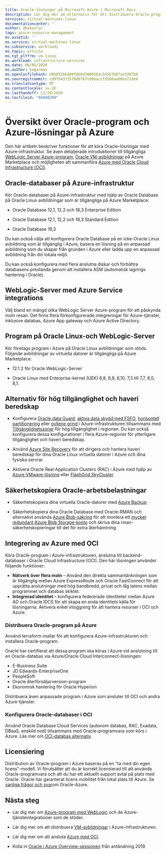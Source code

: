 ```yaml
---
title: Oracle-lösningar på Microsoft Azure | Microsoft Docs
description: Lär dig mer om alternativ för att distribuera Oracle-program och-lösningar på Microsoft Azure, inklusive att köra helt i Azure-infrastrukturen eller med hjälp av anslutningar mellan moln med OCI (Oracle Cloud Infrastructure).
services: virtual-machines-linux
documentationcenter: ''
author: dbakevlar
tags: azure-resource-management
ms.assetid: ''
ms.service: virtual-machines-linux
ms.subservice: workloads
ms.topic: article
ms.tgt_pltfrm: vm-linux
ms.workload: infrastructure-services
ms.date: 06/05/2020
ms.author: kegorman
ms.openlocfilehash: d9b032bbd89f8b6d300650ac54567b07ae3307b8
ms.sourcegitcommit: cd9754373576d6767c06baccfd500ae88ea733e4
ms.translationtype: MT
ms.contentlocale: sv-SE
ms.lasthandoff: 11/20/2020
ms.locfileid: "94948399"
---
```

# <a name="overview-of-oracle-applications-and-solutions-on-azure"></a>Översikt över Oracle-program och Azure-lösningar på Azure

Den här artikeln beskriver funktioner för att köra Oracle-lösningar med Azure-infrastruktur. Se även detaljerade introduktioner till tillgängliga [WebLogic Server Azure-program](oracle-weblogic.md), [Oracle VM-avbildningar](oracle-vm-solutions.md) på Azure Marketplace och möjligheten att sammanföra [Azure med Oracle Cloud Infrastructure (OCI)](oracle-oci-overview.md).

## <a name="oracle-databases-on-azure-infrastructure"></a>Oracle-databaser på Azure-infrastruktur

Kör Oracle-databaser på Azure-infrastruktur med hjälp av Oracle Database på Oracle Linux avbildningar som är tillgängliga på Azure Marketplace:

* Oracle Database 12,1, 12,2 och 18,3 Enterprise Edition 

* Oracle Database 12,1, 12,2 och 18,3 Standard Edition

* Oracle Database 19,3

Du kan också välja att konfigurera Oracle Database på en icke-Oracle Linux avbildning som är tillgänglig i Azure, basera en lösning på en anpassad avbildning som du skapar från grunden i Azure eller ladda upp en anpassad avbildning från din lokala miljö.

Du kan också konfigurera med flera anslutna diskar och förbättra databasens prestanda genom att installera ASM (automatisk lagrings hantering i Oracle).

## <a name="weblogic-server-with-azure-service-integrations"></a>WebLogic-Server med Azure Service integrations

Välj bland en mängd olika WebLogic Server Azure-program för att påskynda moln resan.  Det finns flera förkonfigurerade integreringar för Azure-tjänster, inklusive databas, Azure App gateway och Azure Active Directory.

## <a name="applications-on-oracle-linux-and-weblogic-server"></a>Program på Oracle Linux-och WebLogic-Server

Kör företags program i Azure på Oracle Linux avbildningar som stöds. Följande avbildningar av virtuella datorer är tillgängliga på Azure Marketplace:

* 12.1.2 för Oracle WebLogic-Server

* Oracle Linux med Enterprise-kernel (UEK) 6,8, 6,9, 6,10, 7,3 till 7,7, 8,0, 8,1. 

## <a name="high-availability-and-disaster-recovery-options"></a>Alternativ för hög tillgänglighet och haveri beredskap

* Konfigurera [Oracle data Guard](https://docs.oracle.com/cd/B19306_01/server.102/b14239/concepts.htm#g1049956), [aktiva data skydd med FSFO](https://docs.oracle.com/en/database/oracle/oracle-database/12.2/dgbkr/index.html), [horisontell partitionering](https://docs.oracle.com/en/database/oracle/oracle-database/12.2/admin/sharding-overview.html) eller [gyllene grind](https://www.oracle.com/middleware/technologies/goldengate.html) i Azure-infrastrukturen tillsammans med [Tillgänglighetszoner](../../../availability-zones/az-overview.md) för hög tillgänglighet i regionen. Du kan också konfigurera dessa konfigurationer i flera Azure-regioner för ytterligare tillgänglighet och haveri beredskap.

* Använd [Azure Site Recovery](../../../site-recovery/site-recovery-overview.md) för att dirigera och hantera haveri beredskap för dina Oracle Linux virtuella datorer i Azure och dina fysiska servrar. 

* Aktivera Oracle Real Application Clusters (RAC) i Azure med hjälp av [Azure VMware-lösning](../../../vmware-cloudsimple/oracle-real-application-clusters.md) eller [FlashGrid SkyCluster](https://www.flashgrid.io/oracle-rac-in-azure/).

## <a name="backup-oracle-workloads"></a>Säkerhetskopiera Oracle-arbetsbelastningar

* Säkerhetskopiera dina virtuella Oracle-datorer med [Azure Backup](../../../backup/backup-overview.md)

* Säkerhetskopiera dina Oracle Database med Oracle-RMAN och alternativt använda [Azure Blob-säkring](../../../storage/blobs/storage-how-to-mount-container-linux.md) för att montera ett [mycket redundant Azure Blob Storage-konto](../../../storage/common/storage-redundancy.md) och skriva dina rman-säkerhetskopieringar till det för extra återhämtning.

## <a name="integration-of-azure-with-oci"></a>Integrering av Azure med OCI

Köra Oracle-program i Azure-infrastrukturen, anslutna till backend-databaser i Oracle Cloud Infrastructure (OCI). Den här lösningen använder följande funktioner: 

* **Nätverk över flera moln** – Använd den direkta sammanlänkningen som är tillgänglig mellan Azure ExpressRoute och Oracle FastConnect för att upprätta anslutningar med hög bandbredd, privat och låg latens mellan programmet och databas skiktet.
* **Integrerad identitet** – konfigurera federerade identiteter mellan Azure AD och Oracle IDCS för att skapa en enda identitets källa för lösningarna. Aktivera enkel inloggning för att hantera resurser i OCI och Azure.

### <a name="deploy-oracle-applications-on-azure"></a>Distribuera Oracle-program på Azure

Använd terraform-mallar för att konfigurera Azure-infrastrukturen och installera Oracle-program. 

Oracle har certifierat att dessa program ska köras i Azure vid anslutning till en Oracle-databas via Azure/Oracle Cloud Interconnect-lösningen:

* E-Business Suite
* JD Edwards-EnterpriseOne
* PeopleSoft
* Oracle återförsäljarversion-program
* Ekonomisk hantering för Oracle Hyperion

Distribuera även anpassade program i Azure som ansluter till OCI och andra Azure-tjänster.

### <a name="set-up-oracle-databases-in-oci"></a>Konfigurera Oracle-databaser i OCI

Använd Oracle Database Cloud Services (autonom databas, RAC, Exadata, DBaaS, enskild nod) tillsammans med Oracle-programvara som körs i Azure. Läs mer om [OCI-databas alternativ](https://docs.cloud.oracle.com/iaas/Content/Database/Concepts/databaseoverview.htm). 
 

## <a name="licensing"></a>Licensiering

Distribution av Oracle-program i Azure baseras på en "ta med din egen licens"-modell. Vi förutsätter att du är korrekt licensierad till att använda Oracle-programvara och att du har ett aktuellt support avtal på plats med Oracle. Oracle har garanterat licens mobilitet från lokal plats till Azure. Se [vanliga frågor och svar](https://www.oracle.com/cloud/technologies/oracle-azure-faq.html)om Oracle-Azure.

## <a name="next-steps"></a>Nästa steg

* Lär dig mer om [Azure-program med WebLogic](oracle-weblogic.md) och de Azure-tjänsteintegrationer som de stöder.

* Lär dig mer om att distribuera [VM-avbildningar](oracle-vm-solutions.md) i Azure-infrastrukturen.

* Lär dig mer om att ansluta [Azure med OCI](oracle-oci-overview.md).

* Kolla in [Oracle i Azure Overview-sessionen](https://myignite.techcommunity.microsoft.com/sessions/82915) från antändning 2019. 
